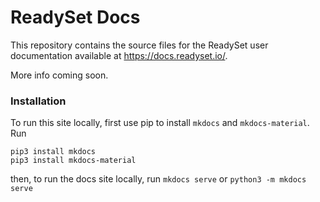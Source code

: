 # ReadySet Docs

This repository contains the source files for the ReadySet user documentation
available at https://docs.readyset.io/.

More info coming soon.

### Installation
To run this site locally, first use pip to install `mkdocs` and `mkdocs-material`. Run

```
pip3 install mkdocs
pip3 install mkdocs-material
```

then, to run the docs site locally, run `mkdocs serve` or `python3 -m mkdocs serve`